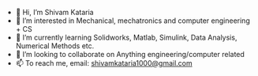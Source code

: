 - 👋 Hi, I’m Shivam Kataria
- 👀 I’m interested in Mechanical, mechatronics and computer engineering + CS
- 🌱 I’m currently learning Solidworks, Matlab, Simulink, Data Analysis, Numerical Methods etc.
- 💞️ I’m looking to collaborate on Anything engineering/computer related
- 📫 To reach me, email: shivamkataria1000@gmail.com
